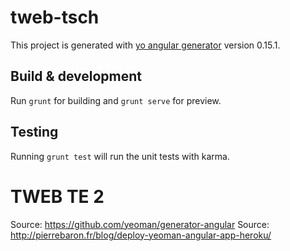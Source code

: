 # tweb-tsch

This project is generated with [yo angular generator](https://github.com/yeoman/generator-angular)
version 0.15.1.

## Build & development

Run `grunt` for building and `grunt serve` for preview.

## Testing

Running `grunt test` will run the unit tests with karma.

# TWEB TE 2
Source: https://github.com/yeoman/generator-angular
Source: http://pierrebaron.fr/blog/deploy-yeoman-angular-app-heroku/
